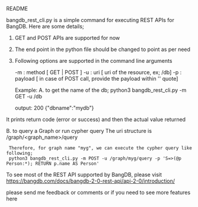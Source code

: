 README

bangdb_rest_cli.py is a simple command for executing REST APIs for BangDB. Here are some details;

1. GET and POST APIs are supported for now
2. The end point in the python file should be changed to point as per need
3. Following options are supported in the command line arguments

   -m : method  [ GET | POST ]
   -u : uri     [ uri of the resource, ex; /db]
   -p : payload [ in case of POST call, provide the payload within '' quote]

   Example:
   A. to get the name of the db;
      python3 bangdb_rest_cli.py -m GET -u /db

      output:
      200
      {"dbname":"mydb"}

It prints return code (error or success) and then the actual value returned

  B. to query a Graph or run cypher query
     The uri structure is /graph/<graph_name>/query

     Therefore, for graph name "myg", we can execute the cypher query like following;
     python3 bangdb_rest_cli.py -m POST -u /graph/myg/query -p 'S=>(@p Person:*); RETURN p.name AS Person'

To see most of the REST API supported by BangDB, please visit https://bangdb.com/docs/bangdb-2-0-rest-api/api-2-0/introduction/

please send me feedback or comments or if you need to see more features here
